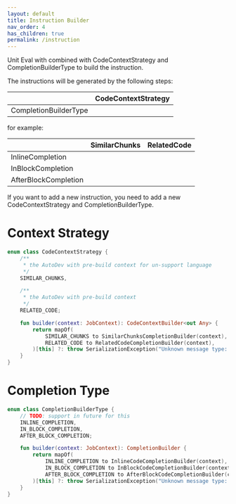 ```yaml
---
layout: default
title: Instruction Builder
nav_order: 4
has_children: true
permalink: /instruction
---
```


Unit Eval with combined with CodeContextStrategy and CompletionBuilderType to build the instruction.

The instructions will be generated by the following steps:

|                       | CodeContextStrategy | 
|-----------------------|---------------------|
| CompletionBuilderType |                     |

for example:

|                      | SimilarChunks | RelatedCode |
|----------------------|---------------|-------------|
| InlineCompletion     |               |             |
| InBlockCompletion    |               |             |
| AfterBlockCompletion |               |             |

If you want to add a new instruction, you need to add a new CodeContextStrategy and CompletionBuilderType.

# Context Strategy

```kotlin
enum class CodeContextStrategy {
    /**
     * the AutoDev with pre-build context for un-support language
     */
    SIMILAR_CHUNKS,

    /**
     * the AutoDev with pre-build context
     */
    RELATED_CODE;

    fun builder(context: JobContext): CodeContextBuilder<out Any> {
        return mapOf(
            SIMILAR_CHUNKS to SimilarChunksCompletionBuilder(context),
            RELATED_CODE to RelatedCodeCompletionBuilder(context),
        )[this] ?: throw SerializationException("Unknown message type: $this")
    }
}
```

# Completion Type

```kotlin
enum class CompletionBuilderType {
    // TODO: support in future for this
    INLINE_COMPLETION,
    IN_BLOCK_COMPLETION,
    AFTER_BLOCK_COMPLETION;

    fun builder(context: JobContext): CompletionBuilder {
        return mapOf(
            INLINE_COMPLETION to InlineCodeCompletionBuilder(context),
            IN_BLOCK_COMPLETION to InBlockCodeCompletionBuilder(context),
            AFTER_BLOCK_COMPLETION to AfterBlockCodeCompletionBuilder(context),
        )[this] ?: throw SerializationException("Unknown message type: $this")
    }
}
```

